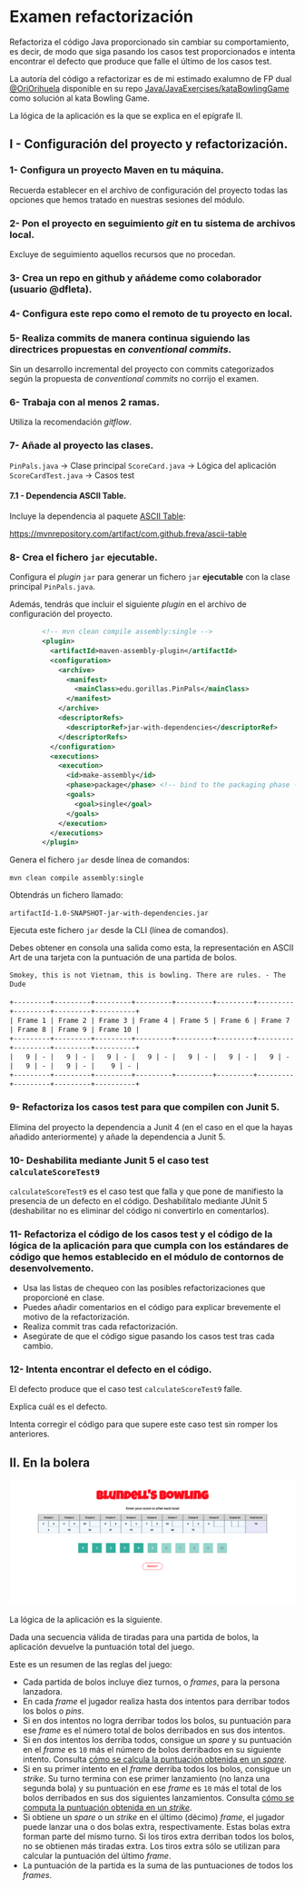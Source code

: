 # Examen refactorización

Refactoriza el código Java proporcionado sin cambiar su comportamiento, es decir, de modo que siga pasando los casos test proporcionados e intenta encontrar el defecto que produce que falle el último de los casos test.

La autoría del código a refactorizar es de mi estimado exalumno de FP dual [@OriOrihuela](https://github.com/OriOrihuela) disponible en su repo [Java/JavaExercises/kataBowlingGame](https://github.com/OriOrihuela/Java/tree/master/JavaExercises/kataBowlingGame) como solución al kata Bowling Game.

La lógica de la aplicación es la que se explica en el epígrafe II.

## I - Configuración del proyecto y refactorización.

### 1- Configura un proyecto Maven en tu máquina.

Recuerda establecer en el archivo de configuración del proyecto todas las opciones que hemos tratado en nuestras sesiones del módulo.

### 2- Pon el proyecto en seguimiento _git_ en tu sistema de archivos local.

Excluye de seguimiento aquellos recursos que no procedan.

### 3- Crea un repo en github y añádeme como colaborador (usuario @dfleta).

### 4- Configura este repo como el remoto de tu proyecto en local.

### 5- Realiza commits de manera continua siguiendo las directrices propuestas en _conventional commits_.

Sin un desarrollo incremental del proyecto con commits categorizados según la propuesta de _conventional commits_ no corrijo el examen.

### 6- Trabaja con al menos 2 ramas.

Utiliza la recomendación _gitflow_.

### 7- Añade al proyecto las clases.

`PinPals.java` -> Clase principal
`ScoreCard.java` -> Lógica del aplicación
`ScoreCardTest.java` -> Casos test

#### 7.1 - Dependencia ASCII Table.

Incluye la dependencia al paquete [ASCII Table](https://mvnrepository.com/artifact/com.github.freva/ascii-table):

https://mvnrepository.com/artifact/com.github.freva/ascii-table

### 8- Crea el fichero `jar` ejecutable.

Configura el _plugin_ `jar` para generar un fichero `jar` **ejecutable** con la clase principal `PinPals.java`.

Además, tendrás que incluir el siguiente _plugin_ en el archivo de configuración del proyecto.

```xml
        <!-- mvn clean compile assembly:single -->
        <plugin>
          <artifactId>maven-assembly-plugin</artifactId>
          <configuration>
            <archive>
              <manifest>
                <mainClass>edu.gorillas.PinPals</mainClass>
              </manifest>
            </archive>
            <descriptorRefs>
              <descriptorRef>jar-with-dependencies</descriptorRef>
            </descriptorRefs>
          </configuration>
          <executions>
            <execution>
              <id>make-assembly</id>
              <phase>package</phase> <!-- bind to the packaging phase -->
              <goals>
                <goal>single</goal>
              </goals>
            </execution>
          </executions>
        </plugin>
```

Genera el fichero `jar` desde línea de comandos:

`mvn clean compile assembly:single`

Obtendrás un fichero llamado:

`artifactId-1.0-SNAPSHOT-jar-with-dependencies.jar`

Ejecuta este fichero `jar` desde la CLI (línea de comandos).

Debes obtener en consola una salida como esta, la representación en ASCII Art de una tarjeta con la puntuación de una partida de bolos.

```
Smokey, this is not Vietnam, this is bowling. There are rules. - The Dude

+---------+---------+---------+---------+---------+---------+---------+---------+---------+----------+
| Frame 1 | Frame 2 | Frame 3 | Frame 4 | Frame 5 | Frame 6 | Frame 7 | Frame 8 | Frame 9 | Frame 10 |
+---------+---------+---------+---------+---------+---------+---------+---------+---------+----------+
|   9 | - |   9 | - |   9 | - |   9 | - |   9 | - |   9 | - |   9 | - |   9 | - |   9 | - |    9 | - |
+---------+---------+---------+---------+---------+---------+---------+---------+---------+----------+
```

### 9- Refactoriza los casos test para que compilen con Junit 5.

Elimina del proyecto la dependencia a Junit 4 (en el caso en el que la hayas añadido anteriormente) y añade la dependencia a Junit 5.

### 10- Deshabilita mediante Junit 5 el caso test `calculateScoreTest9`

`calculateScoreTest9` es el caso test que falla y que pone de manifiesto la presencia de un defecto en el código. Deshabilítalo mediante JUnit 5 (deshabilitar no es eliminar del código ni convertirlo en comentarlos).

### 11- Refactoriza el código de los casos test y el código de la lógica de la aplicación para que cumpla con los estándares de código que hemos establecido en el módulo de contornos de desenvolvemento.

- Usa las listas de chequeo con las posibles refactorizaciones que proporcioné en clase.
- Puedes añadir comentarios en el código para explicar brevemente el motivo de la refactorización.
- Realiza commit tras cada refactorización.
- Asegúrate de que el código sigue pasando los casos test tras cada cambio.

### 12- Intenta encontrar el defecto en el código.

El defecto produce que el caso test `calculateScoreTest9` falle.

Explica cuál es el defecto.

Intenta corregir el código para que supere este caso test sin romper los anteriores.


## II. En la bolera

![Bowling Score Card](./doc/scoreCard.png)

La lógica de la aplicación es la siguiente.

Dada una secuencia válida de tiradas para una partida de bolos, la aplicación devuelve la puntuación total del juego. 

Este es un resumen de las reglas del juego:

- Cada partida de bolos incluye diez turnos, o _frames_, para la persona lanzadora.
- En cada _frame_ el jugador realiza hasta dos intentos para derribar todos los bolos o _pins_.
- Si en dos intentos no logra derribar todos los bolos, su puntuación para ese _frame_ es el número total de bolos derribados en sus dos intentos.
- Si en dos intentos los derriba todos, consigue un _spare_ y su puntuación en el _frame_ es `10` más el número de bolos derribados en su siguiente intento. Consulta [cómo se calcula la puntuación obtenida en un _spare_](https://es.wikipedia.org/wiki/Spare).
- Si en su primer intento en el _frame_ derriba todos los bolos, consigue un _strike_. Su turno termina con ese primer lanzamiento (no lanza una segunda bola) y su puntuación en ese _frame_ es `10` más el total de los bolos derribados en sus dos siguientes lanzamientos. Consulta [cómo se computa la puntuación obtenida en un _strike_](https://es.wikipedia.org/wiki/Strike_(bowling)).
- Si obtiene un _spare_ o un _strike_ en el último (décimo) _frame_, el jugador puede lanzar una o dos bolas extra, respectivamente. Estas bolas extra forman parte del mismo turno. Si los tiros extra derriban todos los bolos, no se obtienen más tiradas extra. Los tiros extra sólo se utilizan para calcular la puntuación del último _frame_.
- La puntuación de la partida es la suma de las puntuaciones de todos los _frames_.
